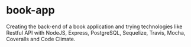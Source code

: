 # book-app
Creating the back-end of a book application and trying technologies like Restful API with NodeJS, Express, PostgreSQL, Sequelize, Travis, Mocha, Coveralls and Code Climate.
